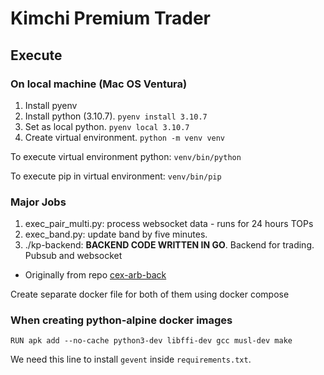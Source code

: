 # Kimchi Premium Trader

## Execute

### On local machine (Mac OS Ventura)

1. Install pyenv
2. Install python (3.10.7). `pyenv install 3.10.7`
3. Set as local python. `pyenv local 3.10.7`
4. Create virtual environment.  `python -m venv venv`

To execute virtual environment python:  `venv/bin/python`

To execute pip in virtual environment:  `venv/bin/pip`

### Major Jobs

1. exec_pair_multi.py: process websocket data - runs for 24 hours TOPs
2. exec_band.py: update band by five minutes. 
3. ./kp-backend: **BACKEND CODE WRITTEN IN GO**. Backend for trading. Pubsub and websocket
  - Originally from repo [cex-arb-back](https://github.com/SKKUGoon/cex-arb-back)

Create separate docker file for both of them using docker compose

### When creating python-alpine docker images

```
RUN apk add --no-cache python3-dev libffi-dev gcc musl-dev make
```

We need this line to install `gevent` inside `requirements.txt`.